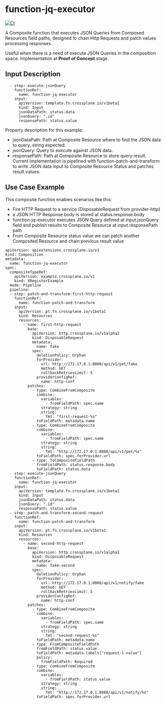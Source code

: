 # function-jq-executor

[![CI](https://github.com/crossplane/function-template-go/actions/workflows/ci.yml/badge.svg)](https://github.com/marcosQuesada/function-jq-executor/actions/workflows/ci.yml)

A Composite function that executes JSON Queries from Composed Resources field paths, designed to chain Http Requests and patch values processing responses.

Useful when there is a need of execute JSON Queries in the composition space. Implementation at **Proof of Concept** stage.

## Input Description
```shell
  - step: execute-jsonQuery
    functionRef:
      name: function-jq-executor
    input:
      apiVersion: template.fn.crossplane.io/v1beta1
      kind: Input
      jsonDataPath: status.data
      jsonQuery: ".id"
      responsePath: status.value
```
Property description for this example:
- jsonDataPath: Path at Composite Resource where to find the JSON data to query, string expected. 
- jsonQuery: Query to execute against JSON data.
- responsePath: Path at Composite Resource to store query result.
Current implementation is pipelined with function-patch-and-transform to write JSON data input to Composite Resource Status and patches result values.

## Use Case Example
This composite function enables scenarios like this:
- Fire HTTP Request to a service (DisposableRequest from provider-http)
- a JSON HTTP Response body is stored at status.response.body
- function-jq-executor executes JSON Query defined at input.jsonQuery field and publish results to Composite Resource at input.responsePath path
- From Composite Resource status value we can patch another Composited Resource and chain previous result value

```shell
apiVersion: apiextensions.crossplane.io/v1
kind: Composition
metadata:
  name: function-jq-executor
spec:
  compositeTypeRef:
    apiVersion: example.crossplane.io/v1
    kind: XRegisterExample
  mode: Pipeline
  pipeline:
  - step: patch-and-transform-first-http-request
    functionRef:
      name: function-patch-and-transform
    input:
      apiVersion: pt.fn.crossplane.io/v1beta1
      kind: Resources
      resources:
        - name: first-http-request
          base:
            apiVersion: http.crossplane.io/v1alpha2
            kind: DisposableRequest
            metadata:
              name: fake
            spec:
              deletionPolicy: Orphan
              forProvider:
                url: http://172.17.0.1:8000/api/v1/pet/fake
                method: GET
                rollbackRetriesLimit: 5
              providerConfigRef:
                name: http-conf
          patches:
            - type: CombineFromComposite
              combine:
                variables:
                  - fromFieldPath: spec.name
                strategy: string
                string:
                  fmt: "first-request-%s"
              toFieldPath: metadata.name
            - type: CombineFromComposite
              combine:
                variables:
                  - fromFieldPath: spec.name
                strategy: string
                string:
                  fmt: "http://172.17.0.1:8080/api/v1/pet/%s"
              toFieldPath: spec.forProvider.url
            - type: ToCompositeFieldPath
              fromFieldPath: status.response.body
              toFieldPath: status.data
  - step: execute-jsonQuery
    functionRef:
      name: function-jq-executor
    input:
      apiVersion: template.fn.crossplane.io/v1beta1
      kind: Input
      jsonDataPath: status.data
      jsonQuery: ".id"
      responsePath: status.value
  - step: patch-and-transform-second-request
    functionRef:
      name: function-patch-and-transform
    input:
      apiVersion: pt.fn.crossplane.io/v1beta1
      kind: Resources
      resources:
        - name: second-http-request
          base:
            apiVersion: http.crossplane.io/v1alpha2
            kind: DisposableRequest
            metadata:
              name: fake-second
            spec:
              deletionPolicy: Orphan
              forProvider:
                url: http://172.17.0.1:8000/api/v1/notify/fake
                method: GET
                rollbackRetriesLimit: 5
              providerConfigRef:
                name: http-conf
          patches:
            - type: CombineFromComposite
              combine:
                variables:
                  - fromFieldPath: spec.name
                strategy: string
                string:
                  fmt: "second-request-%s"
              toFieldPath: metadata.name
            - type: FromCompositeFieldPath
              fromFieldPath: status.value
              toFieldPath: metadata.labels["request-1-value"]
              policy:
                fromFieldPath: Required
            - type: CombineFromComposite
              combine:
                variables:
                  - fromFieldPath: status.value
                strategy: string
                string:
                  fmt: "http://172.17.0.1:8080/api/v1/notify/%s"
              toFieldPath: spec.forProvider.url
```

[functions]: https://docs.crossplane.io/latest/concepts/composition-functions
[go]: https://go.dev
[function guide]: https://docs.crossplane.io/knowledge-base/guides/write-a-composition-function-in-go
[package docs]: https://pkg.go.dev/github.com/crossplane/function-sdk-go
[docker]: https://www.docker.com
[cli]: https://docs.crossplane.io/latest/cli

